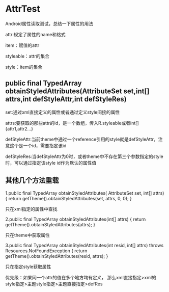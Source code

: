 # AttrTest
Android属性读取测试，总结一下属性的用法

attr:规定了属性的name和格式

item：赋值的attr

styleable：attr的集合

style：item的集合



## public final TypedArray obtainStyledAttributes(AttributeSet set,int[] attrs,int defStyleAttr,int defStyleRes)
              
set:通过xml直接定义的属性或者通过定义style间接的属性

attrs:要获取的那些attr的id，是一个数组，传入R.styleable或者int[]{attr1,attr2...}

defStyleAttr:当前theme中通过一个reference引用的style就是defStyleAttr，注意这个是一个id，需要指定该id

defStyleRes:当defStyleAttr为0时，或者theme中不存在第三个参数指定的style时，可以通过指定该style id作为默认的属性值

## 其他几个方法重载

1.public final TypedArray obtainStyledAttributes(
             AttributeSet set, int[] attrs) {
          return getTheme().obtainStyledAttributes(set, attrs, 0, 0);
      }

只在xml指定的属性中查找

2.public final TypedArray obtainStyledAttributes(int[] attrs) {
            return getTheme().obtainStyledAttributes(attrs);
        }

只在theme中获取属性

3.public final TypedArray obtainStyledAttributes(int resid,
                int[] attrs) throws Resources.NotFoundException {
            return getTheme().obtainStyledAttributes(resid, attrs);
        }

只在指定style获取属性

优先级：如果同一个attr的值在多个地方均有定义，
那么xml直接指定>xml的style指定>主题style指定>主题直接指定>defRes



